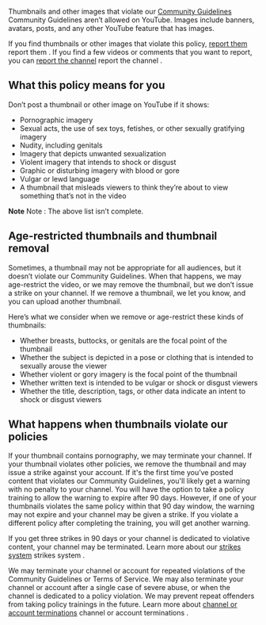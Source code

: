 Thumbnails and other images that violate our [Community Guidelines](https://www.youtube.com/t/community_guidelines) Community Guidelines aren’t allowed on YouTube. Images include banners, avatars, posts, and any other YouTube feature that has images.

If you find thumbnails or other images that violate this policy, [report them](/youtube/answer/2802027) report them . If you find a few videos or comments that you want to report, you can [report the channel](/youtube/answer/2802027#report_channel) report the channel .

## What this policy means for you

Don’t post a thumbnail or other image on YouTube if it shows:

- Pornographic imagery
- Sexual acts, the use of sex toys, fetishes, or other sexually gratifying imagery
- Nudity, including genitals
- Imagery that depicts unwanted sexualization
- Violent imagery that intends to shock or disgust
- Graphic or disturbing imagery with blood or gore
- Vulgar or lewd language
- A thumbnail that misleads viewers to think they’re about to view something that’s not in the video

**Note** Note : The above list isn’t complete.

## Age-restricted thumbnails and thumbnail removal

Sometimes, a thumbnail may not be appropriate for all audiences, but it doesn’t violate our Community Guidelines. When that happens, we may age-restrict the video, or we may remove the thumbnail, but we don’t issue a strike on your channel. If we remove a thumbnail, we let you know, and you can upload another thumbnail.

Here’s what we consider when we remove or age-restrict these kinds of thumbnails:

- Whether breasts, buttocks, or genitals are the focal point of the thumbnail
- Whether the subject is depicted in a pose or clothing that is intended to sexually arouse the viewer
- Whether violent or gory imagery is the focal point of the thumbnail
- Whether written text is intended to be vulgar or shock or disgust viewers
- Whether the title, description, tags, or other data indicate an intent to shock or disgust viewers

## What happens when thumbnails violate our policies

If your thumbnail contains pornography, we may terminate your channel. If your thumbnail violates other policies, we remove the thumbnail and may issue a strike against your account. If it's the first time you’ve posted content that violates our Community Guidelines, you'll likely get a warning with no penalty to your channel. You will have the option to take a policy training to allow the warning to expire after 90 days. However, if one of your thumbnails violates the same policy within that 90 day window, the warning may not expire and your channel may be given a strike. If you violate a different policy after completing the training, you will get another warning.

If you get three strikes in 90 days or your channel is dedicated to violative content, your channel may be terminated. Learn more about our [strikes system](/youtube/answer/2802032) strikes system .

We may terminate your channel or account for repeated violations of the Community Guidelines or Terms of Service. We may also terminate your channel or account after a single case of severe abuse, or when the channel is dedicated to a policy violation. We may prevent repeat offenders from taking policy trainings in the future. Learn more about [channel or account terminations](/youtube/answer/2802168) channel or account terminations .
